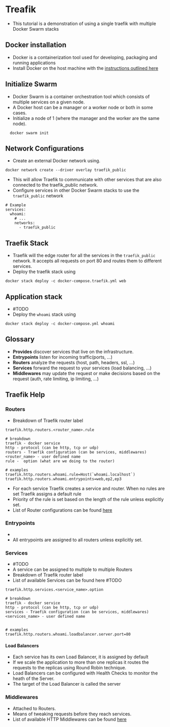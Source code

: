 # Treafik 

* This tutorial is a demonstration of using a single traefik with multiple Docker Swarm stacks

## Docker installation
* Docker is a containerization tool used for developing, packaging and running applications
* Install Docker on the host machine with the [instructions outlined here](https://docs.docker.com/engine/install/)

## Initialize Swarm
* Docker Swarm is a container orchestration tool which consists of multiple services on a given node.
* A Docker host can be a manager or a worker node or both in some cases.
* Initialize a node of 1 (where the manager and the worker are the same node).
```
  docker swarm init
```

## Network Configurations
* Create an external Docker network using.
```
docker network create --driver overlay traefik_public
```
* This will allow Traefik to communicate with other services that are also connected to the traefik_public network.
* Configure services in other Docker Swarm stacks to use the `traefik_public` network
```
# Example
services:
  whoami:
    # ...
    networks:
      - traefik_public
```

## Traefik Stack
* Traefik will the edge router for all the services in the `traefik_public` network. It accepts all requests on port 80 and routes them to different services.
* Deploy the traefik stack using
```
docker stack deploy -c docker-compose.traefik.yml web
```

## Application stack
* #TODO
* Deploy the `whoami` stack using
```
docker stack deploy -c docker-compose.yml whoami  
```

## Glossary
* **Provides** discover services that live on the infrastructure.
* **Entrypoints** listen for incoming traffic(ports, ...)
* **Routers** analyze the requests (host, path, headers, ssl, ...)
* **Services** forward the request to your services (load balancing, ...)
* **Middlewares** may update the request or make decisions based on the request (auth, rate limiting, ip limiting, ...)

## Traefik Help

### Routers

* Breakdown of Traefik router label
```
traefik.http.routers.<router_name>.rule

# breakdown
traefik - docker service
http - protocol (can be http, tcp or udp)
routers - Traefik configuration (can be services, middlewares)
<router_name> - user defined name
rule -  option (what are we doing to the router)

# examples
traefik.http.routers.whoami.rule=Host(`whoami.localhost`)
traefik.http.routers.whoami.entrypoints=web,ep2,ep3
```
* For each service Traefik creates a service and router. When no rules are set Traefik assigns a default rule
* Priority of the rule is set based on the length of the rule unless explicitly set.
* List of Router configurations can be found [here](https://doc.traefik.io/traefik/routing/routers/)

### Entrypoints
* 
* All entrypoints are assigned to all routers unless explicitly set.

### Services
* #TODO
* A service can be assigned to multiple to multiple Routers
* Breakdown of Traefik router label
* List of available Services can be found here #TODO
```
traefik.http.services.<service_name>.option

# breakdown
traefik - docker service
http - protocol (can be http, tcp or udp)
services - Traefik configuration (can be services, middlewares)
<services_name> - user defined name


# examples
traefik.http.routers.whoami.loadbalancer.server.port=80
```
#### Load Balancers
* Each service has its own Load Balancer, it is assigned by default
* If we scale the application to more than one replicas it routes the requests to the replicas using Round Robin technique.
* Load Balancers can be configured with Health Checks to monitor the heath of the Server.
* The target of the Load Balancer is called the server 

### Middlewares
* Attached to Routers.
* Means of tweaking requests before they reach services.
* List of available HTTP Middlewares can be found [here](https://doc.traefik.io/traefik/middlewares/http/overview/)